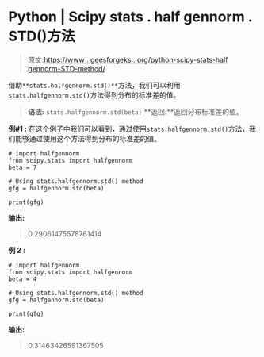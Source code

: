 # Python | Scipy stats . half gennorm . STD()方法

> 原文:[https://www . geesforgeks . org/python-scipy-stats-half gennorm-STD-method/](https://www.geeksforgeeks.org/python-scipy-stats-halfgennorm-std-method/)

借助`**stats.halfgennorm.std()**`方法，我们可以利用`stats.halfgennorm.std()`方法得到分布的标准差的值。

> **语法:** `stats.halfgennorm.std(beta)`
> **返回:**返回分布标准差的值。

**例#1 :**
在这个例子中我们可以看到，通过使用`stats.halfgennorm.std()`方法，我们能够通过使用这个方法得到分布的标准差的值。

```
# import halfgennorm
from scipy.stats import halfgennorm
beta = 7

# Using stats.halfgennorm.std() method
gfg = halfgennorm.std(beta)

print(gfg)
```

**输出:**

> 0.29061475578761414

**例 2 :**

```
# import halfgennorm
from scipy.stats import halfgennorm
beta = 4

# Using stats.halfgennorm.std() method
gfg = halfgennorm.std(beta)

print(gfg)
```

**输出:**

> 0.31463426591367505